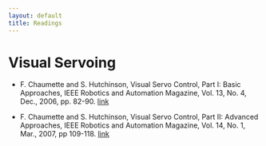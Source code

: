 ```yaml
---
layout: default
title: Readings
---
```

# Visual Servoing
* F. Chaumette and S. Hutchinson, Visual Servo Control, Part I: Basic Approaches, IEEE Robotics and Automation Magazine, Vol. 13, No. 4, Dec., 2006, pp. 82-90. 
[link](http://ieeexplore.ieee.org/xpls/abs_all.jsp?arnumber=4015997)

* F. Chaumette and S. Hutchinson, Visual Servo Control, Part II: Advanced Approaches, IEEE Robotics and Automation Magazine, Vol. 14, No. 1, Mar., 2007, pp 109-118. 
[link](http://ieeexplore.ieee.org/xpls/abs_all.jsp?arnumber=4141039)

